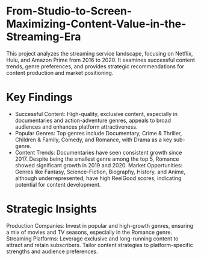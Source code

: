 # From-Studio-to-Screen-Maximizing-Content-Value-in-the-Streaming-Era
This project analyzes the streaming service landscape, focusing on Netflix, Hulu, and Amazon Prime from 2016 to 2020. It examines successful content trends, genre preferences, and provides strategic recommendations for content production and market positioning.

# Key Findings
* Successful Content: High-quality, exclusive content, especially in documentaries and action-adventure genres, appeals to broad audiences and enhances platform attractiveness.
* Popular Genres: Top genres include Documentary, Crime & Thriller, Children & Family, Comedy, and Romance, with Drama as a key sub-genre.
* Content Trends: Documentaries have seen consistent growth since 2017. Despite being the smallest genre among the top 5, Romance showed significant growth in 2019 and 2020.
Market Opportunities: Genres like Fantasy, Science-Fiction, Biography, History, and Anime, although underrepresented, have high ReelGood scores, indicating potential for content development.

# Strategic Insights
Production Companies: Invest in popular and high-growth genres, ensuring a mix of movies and TV seasons, especially in the Romance genre.
Streaming Platforms: Leverage exclusive and long-running content to attract and retain subscribers. Tailor content strategies to platform-specific strengths and audience preferences.
